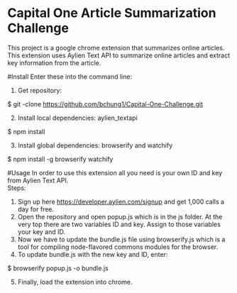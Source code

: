 # Capital One Article Summarization Challenge
This project is a google chrome extension that summarizes online articles.
This extension uses Aylien Text API to summarize online articles and extract key information from the article. 

#Install
Enter these into the command line: <br>
1) Get repository: <br>

$ git -clone https://github.com/bchung1/Capital-One-Challenge.git <br>

2) Install local dependencies: aylien_textapi <br>

$ npm install <br>

3) Install global dependencies: browserify and watchify <br>

$ npm install -g browserify watchify <br>

#Usage
In order to use this extension all you need is your own ID and key from Aylien Text API. <br>
Steps: <br>

1) Sign up here https://developer.aylien.com/signup and get 1,000 calls a day for free. <br>
2) Open the repository and open popup.js which is in the js folder. At the very top there are two variables ID and key. Assign to those variables your key and ID. <br>
3) Now we have to update the bundle.js file using browserify.js which is a tool for compiling node-flavored commons modules for the browser. <br>
4) To update bundle.js with the new key and ID, enter: <br>

$ browserify popup.js -o bundle.js <br>

5) Finally, load the extension into chrome. <br>

